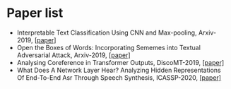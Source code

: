 # Paper list
- Interpretable Text Classification Using CNN and Max-pooling, Arxiv-2019, [[paper]](https://arxiv.org/pdf/1910.11236.pdf)
- Open the Boxes of Words: Incorporating Sememes into Textual Adversarial Attack, Arxiv-2019, [[paper]](https://arxiv.org/pdf/1910.12196.pdf)
- Analysing Coreference in Transformer Outputs, DiscoMT-2019, [[paper]](https://arxiv.org/pdf/1911.01188.pdf)
- What Does A Network Layer Hear? Analyzing Hidden Representations Of End-To-End Asr Through Speech Synthesis, ICASSP-2020, [[paper]](https://arxiv.org/pdf/1911.01102.pdf)
